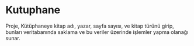 # Kutuphane
Proje, Kütüphaneye kitap adı, yazar, sayfa sayısı, ve kitap türünü girip,  bunları veritabanında saklama ve bu veriler üzerinde işlemler yapma olanağı sunar.

